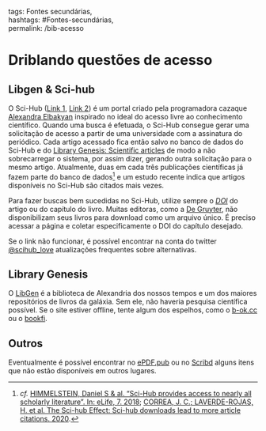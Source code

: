 tags: Fontes secundárias,  
hashtags: #Fontes-secundárias,  
permalink: /bib-acesso

# Driblando questões de acesso  
  
## Libgen & Sci-hub  
O Sci-Hub ([Link 1](https://sci-hub.se/), [Link 2](https://www.sci-hub.ren/)) é um portal criado pela programadora cazaque [Alexandra Elbakyan](https://pt.wikipedia.org/wiki/Alexandra_Elbakyan) inspirado no ideal do acesso livre ao conhecimento científico. Quando uma busca é efetuada, o Sci-Hub consegue gerar uma solicitação de acesso a partir de uma universidade com a assinatura do periódico. Cada artigo acessado fica então salvo no banco de dados do Sci-Hub e do [Library Genesis: Scientific articles](http://93.174.95.27/scimag/) de modo a não sobrecarregar o sistema, por assim dizer, gerando outra solicitação para o mesmo artigo. Atualmente, duas em cada três publicações científicas já fazem parte do banco de dados[^1] e um estudo recente indica que artigos disponíveis no Sci-Hub são citados mais vezes.
  
Para fazer buscas bem sucedidas no Sci-Hub, utilize sempre o [*DOI*](https://www.doi.org) do artigo ou do capítulo do livro. Muitas editoras, como a [De Gruyter](https://www.degruyter.com), não disponibilizam seus livros para download como um arquivo único. É preciso acessar a página e coletar especificamente o DOI do capítulo desejado.  
  
Se o link não funcionar, é possível encontrar na conta do twitter [@scihub_love](https://twitter.com/scihub_love) atualizações frequentes sobre alternativas.  
  
## Library Genesis  
O [LibGen](http://gen.lib.rus.ec) é a biblioteca de Alexandria dos nossos tempos e um dos maiores repositórios de livros da galáxia. Sem ele, não haveria pesquisa científica possível. Se o site estiver offline, tente algum dos espelhos, como o [b-ok.cc](https://b-ok.cc) ou o [bookfi](http://en.bookfi.net).  
  
## Outros  
Eventualmente é possível encontrar no [ePDF.pub](https://epdf.pub) ou no [Scribd](https://pt.scribd.com) alguns itens que não estão disponíveis em outros lugares.  
  
[^1]: *cf.* [HIMMELSTEIN, Daniel S & al. “Sci-Hub provides access to nearly all scholarly literature”. In: eLife, 7. 2018](https://elifesciences.org/articles/32822); [CORREA, J. C.; LAVERDE-ROJAS, H. et al. The Sci-hub Effect: Sci-hub downloads lead to more article citations. 2020](https://arxiv.org/abs/2006.14979).